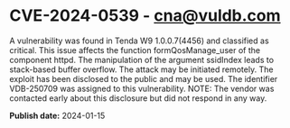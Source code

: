 # CVE-2024-0539 - cna@vuldb.com

A vulnerability was found in Tenda W9 1.0.0.7(4456) and classified as critical. This issue affects the function formQosManage_user of the component httpd. The manipulation of the argument ssidIndex leads to stack-based buffer overflow. The attack may be initiated remotely. The exploit has been disclosed to the public and may be used. The identifier VDB-250709 was assigned to this vulnerability. NOTE: The vendor was contacted early about this disclosure but did not respond in any way.

**Publish date:** 2024-01-15
